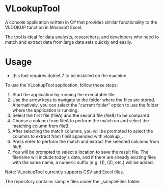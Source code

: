 # VLookupTool 

A console application written in C# that provides similar functionality to the VLOOKUP function in Microsoft Excel. 

The tool is ideal for data analysts, researchers, and developers who need to match and extract data from large data sets quickly and easily.

# Usage

- this tool requires dotnet 7 to be installed on the machine

To use the VLookupTool application, follow these steps:

1. Start the application by running the executable file.
2. Use the arrow keys to navigate to the folder where the files are stored. Alternatively, you can select the "current folder" option to use the folder where the application is running.
3. Select the first file (fileA) and the second file (fileB) to be compared.
4. Choose a column from fileA to perform the match on and select the matching column from fileB.
5. After selecting the match columns, you will be prompted to select the columns to extract from fileB appended with vlookup_.
6. Press enter to perform the match and extract the selected columns from fileB.
7. You will be prompted to select a location to save the result file. The filename will include today's date, and if there are already existing files with the same name, a numeric suffix (e.g. (1), (2), etc.) will be added.

Note: VLookupTool currently supports CSV and Excel files.

The repository contains sample files under the _sampleFiles folder.

